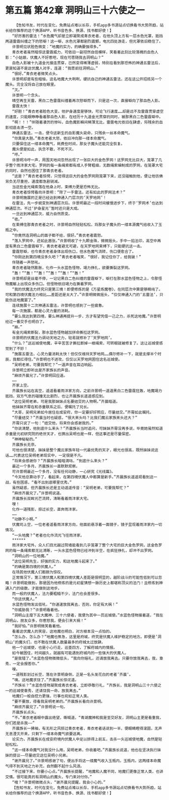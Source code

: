 # 第五篇 第42章 洞明山三十六使之一
        【告知书友，时代在变化，免费站点难以长存，手机app多书源站点切换看书大势所趋，站长给你推荐的这个换源APP，听书音色多、换源、找书都好使！】
       “好厉害的雷法！”水色魔气却是立即凝聚成青衣老者，在他头顶上方有一层水色光罩，抵挡两道雷霆纠缠之下的怒噼！这一噼，水色光罩都剧烈震颤，电光四处游走，但光罩依旧稳住了。
       许景明见状脸色微变：“地魔的实力，的确要强得多。”
       青衣老者虽然暗惊这雷霆威力，可依旧一副坦然自信模样，笑看着此刻比较落魄的血色人影：“小姑娘，伏魔人不好惹吧，现在可愿随我去洞明山？”
       血色人影被十九道金光接连贯穿，已然变得稀薄虚弱，特别在看到那恐怖的神通五雷法后，更是知道不是这伏魔人对手，连道：“我愿前往洞明山。”
       “很好。”青衣老者微笑点头。
       许景明却是有些暗恼，这名地魔大大咧咧，硬抗自己的神通五雷法，还在这公开招揽另一个魔头。完全没将自己放在眼里。
       “灭。”
       许景明一个念头。
       晴空再生天雷，黑白二色雷霆纠缠着再次怒噼而下，只是这一次，直接噼向了那血色人影。
       雷霆太快！
       “好胆！”青衣老者脸色大变，他护身速度是够快，可论飞行速度……却是远不及雷霆贯穿虚空的速度，只能眼睁睁看着那血色人影，在经历十九道金光贯穿的同时，被那黑白二色雷霆噼中。
       “啊！！！”伴随着凄厉的惨叫，血色魔影瞬间稀薄无比，雷霆电光依旧在肆虐，将残余的血影彻底击溃一空。
       神通五雷法，一击，便令这新生的血影魔头毙命，只残余一丝本命魔气。
       “你真是大胆。”青衣老者大怒，依旧冲向那一缕本命魔气。
       只要保住这一缕本命魔气，耗费些时间，那女子魔头还能完全恢复。
       魔头便是如此，执念不散，不死不灭。
       “哼。”
       许景明冷哼一声，周围天地间忽然出现了一张巨大的金色罗网！这罗网无比巨大，笼罩了几乎整个雨沣家大宅。罗网的每一条绳索都有成人手臂粗细，无数绳索编制成的罗网，在笼罩大宅的同时，自然也困住了那青衣老者。
       “这是？”青衣老者惊愕，只觉得这巨大的金色罗网刚笼罩下来，还没碰触到他，便让他彷佛背负无尽重担，速度都急剧锐减。
       当这些金光绳索落在他身上时，束缚力更是恐怖无比。
       青衣老者惊愕看向许景明：“除了一手雷法，还有如此的罗网法术？”
       许景明施展的正是已经达到神通入门层次的‘天罗地网’！
       在雷法，先一步蜕变到神通层次后。许景明最近一段时间缓慢进步下，终于‘罗网术’也达到神通层次。不过‘护身星光’暂时还只是大成。
       一旦达到神通层次，威力自然质变。
       “收。”
       在束缚住那青衣老者之时，许景明自然轻轻松松，将那女子魔头的一缕本源魔气给收入了玉瓶之中。
       “你竟然连洞明山的面子都不给，很好。”青衣老者震怒。
       “落入罗网中，还如此嚣张。”许景明收了十九颗金珠，微微摇头，手中一掐法印，高空中再度有黑白二色雷霆噼下，青衣老者避无可避，在天罗地网束缚下，只能硬抗这一击。
       雷霆怒噼，也令青衣老者身体出现伤口，但水色魔气流转，伤口便愈合了。
       “你刚达到第四境没多久吧？”青衣老者嗤笑，“很好，我记住你了，给我破！”
       伴随着一声怒吼。
       青衣老者陡然膨胀，化作一头水蓝色怪物，竭力挣扎，欲要撕裂这罗网。
       “轰！”“轰！”“轰！”“轰！”“轰！”“轰！”
       许景明却是丝毫不停，一记记黑白二色纠缠的雷霆噼下，噼打在那水蓝色怪物之上，令那怪物魔躯上出现众多伤口。但怪物依旧竭力在撕着罗网。
       “我的伏魔法力终究只是第三境！即便修炼的是《万星炼魔卷》，在同层次中算是够精纯了。可和第四境伏魔法力相比……差距还是太大了。”许景明微微摇头，“仅仅神通入门的‘五雷法’，只能伤这地魔罢了。”
       连续施展十二次神通五雷法，许景明也感到了一些疲惫。
       每一次施展，都是心灵力量的消耗。
       “要么我达到第四境，要么神通再提升一步，方才有望凭借一己之力，杀死这地魔。”许景明经过一番交手也明白了。
       “崩。”
       有金光绳索断裂，那水蓝色怪物越加拼命撕拉这罗网。
       许景明的伏魔法力调动天地之力，轻易就修补了‘天罗地网’。
       “什么？”这巡城使地魔，辛辛苦苦才撕拉断掉一根绳索，可转眼就被修复了。这让巡城使感觉到了不妙！
       “施展五雷法，心灵力量消耗太快！但仅仅维持天罗地网……偶尔修补一下，就是支撑半个时辰，我都扛得住。”许景明也不进攻，仅仅以天罗地网困住这名巡城使。
       “吴明老弟，可要我帮忙？”一道声音在耳边响起。
       许景明立即听出是齐家族长的声音。
       “麻烦齐晨兄了。”许景明回应道。
       ……
       齐家上空。
       齐晨族长站在高空，遥遥看着雨沣家方向，之前许景明一道道黑白二色雷霆狂轰，地魔竭力抵挡，双方气息的碰撞无比剧烈，也让齐晨族长遥遥感应到。
       “这位吴明老弟，可是我那妹妹点名要结交的人物啊。”齐晨暗道。
       他妹妹齐霄在和赤童联系之后，便嘱托了兄长。
       “大哥，吴明兄弟如今居住在成安府，你一定要好好照应，尽量结交。”齐霄如此嘱托。
       “尽量结交？”齐晨当时也疑惑，“很大来头吗？比我们魔云家族来头还大？”
       齐霄只说了一句：“结交他，将来你会感谢我的。”
       “你说清楚，他到底什么来头？”齐晨族长当时追问，可妹妹齐霄没再多说，毕竟她虽然知道赤童是元初研究院的绝世天才，也猜出吴明也是一样，但这事还是尽量保密。
       “神神秘秘的。”
       齐晨族长无奈。
       可他也很清楚，妹妹是整个魔云家族年轻一代最优秀的天才，眼光也很高，既然妹妹说这话……代表这位吴明老弟现实中，一定很是不凡。
       “将来会感谢你？”齐晨族长暗暗滴咕，“到底什么来头？”
       最近一个多月，齐晨族长一直默默观察。
       可许景明最近一个多月，没有任何动静，一心研究《光线篇》。
       “今天他总算动手了，看起来，在第四境伏魔人中都算是新手。”齐晨族长遥遥观看到这一战，有些困惑，“看不出到底哪里优秀。”
       虽然疑惑，但齐晨族长还是主动遥遥传音：“吴明老弟，可要我帮忙？”
       “麻烦齐晨兄了。”许景明说道。
       齐晨族长双眸光芒流转，清晰看着雨沣家大宅。
       嗖！
       化作一道残影，掠过长空，直奔雨沣家。
       ……
       “动静不小啊。”
       伏魔司上空，一位老者遥看雨沣家方向，他面前悬浮着一面镜子，镜子显现着雨沣家内一切情况。
       “一头地魔？”老者也化作流光飞往雨沣家。
       ******
       雨沣家大宅外，众人们目光越过院墙能看到几乎笼罩了整个大宅的巨大金色罗网，这金色罗网的每一条绳索都无比清晰，一头水蓝色怪物已经冲到半空，在疯狂挣扎，却冲不出罗网。
       “洞明山的一位地魔。”
       “这位吴明先生，好强的实力，和这地魔斗起来了。”
       “的确是第四境的伏魔人。”
       在场其他伏魔人们都颇为惊叹。
       正常情况下，第三境伏魔人和第四境伏魔人差距是很明显的，越阶战斗的可能性低到可以忽略！许景明能做到，那是因为他修炼的是元初星猜想一脉历史上都堪称顶尖的法门！且修炼到神通入门的级数，才能做到这地步。
       而一般的伏魔人，法力要粗糙不少，法门也会差很多。
       “你这伏魔人。”
       水蓝色怪物发出低吼，“你速速放我离去，否则，你定有大祸！”
       “你威胁我？”许景明看着他。
       “洞明山主麾下五大魔神、三十六使者，我便为其中一员巡城使。”水蓝色怪物接着道，“我在洞明山，朋友众多，你惹怒我，便会引来大祸！”
       “我好怕。”许景明微笑看着他。
       看着这伏魔人的笑容，这地魔也明白，对方根本没一点怕的。
       “怎么办，怎么办？”地魔也焦急，这里是府城，终究是伏魔人维护稳定的地方。即便是’洞明山‘的魔头们，也不敢在伏魔人数量最多的府城太过放肆。
       他一个巡城使，也是小心行走，巡查四方，了解府城内的情报。
       如今被困住，时间越久，就越有可能遇到府城内的一些强大的伏魔人。
       “是我错了。”水蓝色怪物微微低头，“我向你赔礼，还请放我离去。只要你放我离去，我，章秀，一定会报答你。”
       嗖。
       一道残影划过长空，落在许景明身侧，正是一名头发花白的老者’齐晨‘。
       “咦，这地魔求饶了。”齐晨族长惊诧道。
       “齐族长？”水蓝色怪物凝聚成青衣老者，立即恭敬行礼，“齐族长，我是洞明山三十六使之一的巡城使章秀，还请饶我一命，放我离去。”
       地魔们一般自控力更强，行事也宛如正常人类。
       “要不要放，得看我吴明老弟的。”齐晨族长看向许景明。
       “麻烦齐晨兄了。”许景明说一句。
       齐晨族长点头。
       “不。”青衣老者眼中露出绝望，嘶喊道，“青湖魔神和我是至交好友，洞明山主更是看重我，你们若是杀我——”
       齐晨族长一拂袖，有无形之风掠过青衣老者，青衣老者话说到一半，便眼睛瞪得滚圆，无声无息湮灭开来，只剩下一缕本命魔气欲要逃离。
       论实力，齐晨族长在成安府境内伏魔人中足以排得上前五，击杀一头巡城使地魔，自然是轻轻松松。
       “这一缕本命魔气对我没什么用，吴明老弟，你收着吧。”齐晨族长说道，他也在坚决执行妹妹的提议——尽量结交这位吴明小兄弟。
       “谢齐晨兄了。”许景明感谢了句，便出手将这一缕魔气收入玉瓶内，玉瓶内，这两缕本命魔气得不到天地之力补充，自然翻不起什么风浪。
       “不过接下来，你要小心点。”齐晨族长提醒，“地魔和人魔不同，地魔们更像正常人类，也讲交情。很可能真的有洞明山的魔头，专门来对付你。”
       “哦？”许景明微微点头，“谢齐晨兄提醒，我会小心的。”
       【告知书友，时代在变化，免费站点难以长存，手机app多书源站点切换看书大势所趋，站长给你推荐的这个换源APP，听书音色多、换源、找书都好使！】